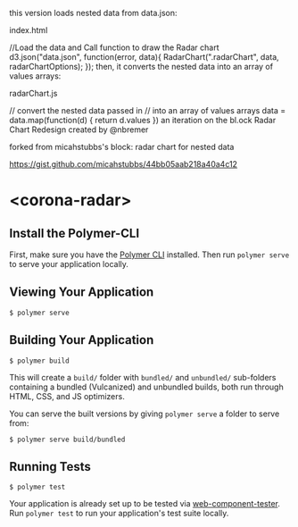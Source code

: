 this version loads nested data from data.json:

index.html

//Load the data and Call function to draw the Radar chart
d3.json("data.json", function(error, data){
	RadarChart(".radarChart", data, radarChartOptions);
});
then, it converts the nested data into an array of values arrays:

radarChart.js

// convert the nested data passed in
// into an array of values arrays
data = data.map(function(d) { return d.values })
an iteration on the bl.ock Radar Chart Redesign created by @nbremer

forked from micahstubbs's block: radar chart for nested data

https://gist.github.com/micahstubbs/44bb05aab218a40a4c12

# \<corona-radar\>



## Install the Polymer-CLI

First, make sure you have the [Polymer CLI](https://www.npmjs.com/package/polymer-cli) installed. Then run `polymer serve` to serve your application locally.

## Viewing Your Application

```
$ polymer serve
```

## Building Your Application

```
$ polymer build
```

This will create a `build/` folder with `bundled/` and `unbundled/` sub-folders
containing a bundled (Vulcanized) and unbundled builds, both run through HTML,
CSS, and JS optimizers.

You can serve the built versions by giving `polymer serve` a folder to serve
from:

```
$ polymer serve build/bundled
```

## Running Tests

```
$ polymer test
```

Your application is already set up to be tested via [web-component-tester](https://github.com/Polymer/web-component-tester). Run `polymer test` to run your application's test suite locally.
